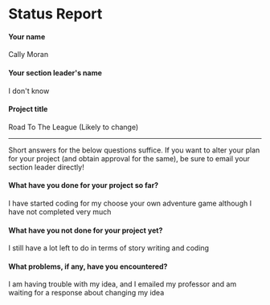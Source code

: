 # Status Report

#### Your name

Cally Moran

#### Your section leader's name

I don't know

#### Project title

Road To The League (Likely to change)

***

Short answers for the below questions suffice. If you want to alter your plan for your project (and obtain approval for the same), be sure to email your section leader directly!

#### What have you done for your project so far?

I have started coding for my choose your own adventure game although I have not completed very much 

#### What have you not done for your project yet?

I still have a lot left to do in terms of story writing and coding 

#### What problems, if any, have you encountered?

I am having trouble with my idea, and I emailed my professor and am waiting for a response about changing my idea
